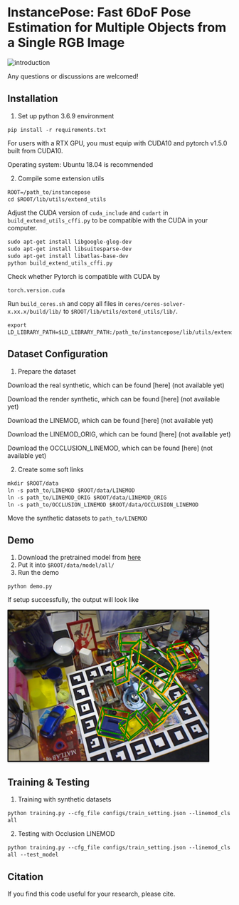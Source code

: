# InstancePose: Fast 6DoF Pose Estimation for Multiple Objects from a Single RGB Image

![introduction](./bonus/figure1.png)

Any questions or discussions are welcomed!

## Installation

1. Set up python 3.6.9 environment

```
pip install -r requirements.txt
```

For users with a RTX GPU, you must equip with CUDA10 and pytorch v1.5.0 built from CUDA10.

Operating system: Ubuntu 18.04 is recommended

2. Compile some extension utils

```
ROOT=/path_to/instancepose
cd $ROOT/lib/utils/extend_utils
```

Adjust the CUDA version of `cuda_include` and `cudart` in `build_extend_utils_cffi.py` to be compatible with the CUDA in your computer.

```
sudo apt-get install libgoogle-glog-dev
sudo apt-get install libsuitesparse-dev
sudo apt-get install libatlas-base-dev
python build_extend_utils_cffi.py
```

Check whether Pytorch is compatible with CUDA by

```
torch.version.cuda
```

Run `build_ceres.sh` and copy all files in `ceres/ceres-solver-x.xx.x/build/lib/` to `$ROOT/lib/utils/extend_utils/lib/`.

```
export LD_LIBRARY_PATH=$LD_LIBRARY_PATH:/path_to/instancepose/lib/utils/extend_utils/lib
```

## Dataset Configuration

1. Prepare the dataset

Download the real synthetic, which can be found [here] (not available yet)

Download the render synthetic, which can be found [here] (not available yet)

Download the LINEMOD, which can be found [here] (not available yet)

Download the LINEMOD_ORIG, which can be found [here] (not available yet)

Download the OCCLUSION_LINEMOD, which can be found [here] (not available yet)

2. Create some soft links

```
mkdir $ROOT/data
ln -s path_to/LINEMOD $ROOT/data/LINEMOD
ln -s path_to/LINEMOD_ORIG $ROOT/data/LINEMOD_ORIG
ln -s path_to/OCCLUSION_LINEMOD $ROOT/data/OCCLUSION_LINEMOD
```
Move the synthetic datasets to `path_to/LINEMOD`

## Demo

1. Download the pretrained model from [here](https://1drv.ms/u/s!Ai2qQr6bRGxsgQWnXMP86yfRnAYz?e=QmWeTV)
2. Put it into `$ROOT/data/model/all/`
3. Run the demo

```
python demo.py
```

If setup successfully, the output will look like

![instancepose](./bonus/figure2.png)


## Training & Testing

1. Training with synthetic datasets

```
python training.py --cfg_file configs/train_setting.json --linemod_cls all
```

2. Testing with Occlusion LINEMOD

```
python training.py --cfg_file configs/train_setting.json --linemod_cls all --test_model
```

## Citation

If you find this code useful for your research, please cite.
